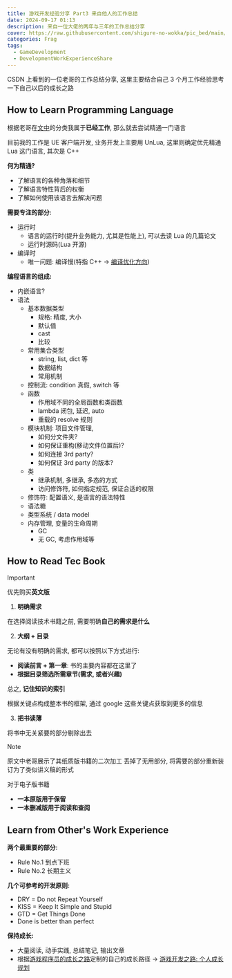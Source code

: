 ```yaml
---
title: 游戏开发经验分享 Part3 来自他人的工作总结
date: 2024-09-17 01:13
description: 来自一位大佬的两年与三年的工作总结分享
cover: https://raw.githubusercontent.com/shigure-no-wokka/pic_bed/main/imgs/family_frag.jpg
categories: Frag
tags:
  - GameDevelopment
  - DevelopmentWorkExperienceShare
---
```


CSDN 上看到的一位老哥的工作总结分享, 这里主要结合自己 3 个月工作经验思考一下自己以后的成长之路

<!--more-->

## How to Learn Programming Language

根据老哥在[文中](https://blog.csdn.net/zolo_mario/article/details/122449811)的分类我属于**已经工作**, 那么就去尝试精通一门语言

目前我的工作是 UE 客户端开发, 业务开发上主要用 UnLua, 这里则确定优先精通 Lua 这门语言, 其次是 C++


**何为精通?**
- 了解语言的各种角落和细节
- 了解语言特性背后的权衡
- 了解如何使用该语言去解决问题


**需要专注的部分:**
- 运行时
  - 语言的运行时(提升业务能力, 尤其是性能上), 可以去读 Lua 的几篇论文
  - 运行时源码(Lua 开源)
- 编译时
  - 唯一问题: 编译慢(特指 C++ -> [编译优化方向](https://tech.meituan.com/2020/12/10/apache-kylin-practice-in-meituan.html))


**编程语言的组成:**
- 内嵌语言?
- 语法
  - 基本数据类型
    - 规格: 精度, 大小
    - 默认值
    - cast
    - 比较
  - 常用集合类型
    - string, list, dict 等
    - 数据结构
    - 常用机制
  - 控制流: condition 真假, switch 等
  - 函数
    - 作用域不同的全局函数和类函数
    - lambda 闭包, 延迟, auto
    - 重载的 resolve 规则
  - 模块机制: 项目文件管理,
    - 如何分文件夹?
    - 如何保证重构(移动文件位置后)?
    - 如何连接 3rd party?
    - 如何保证 3rd party 的版本?
  - 类
    - 继承机制, 多继承, 多态的方式
    - 访问修饰符, 如何指定规范, 保证合适的权限
  - 修饰符: 配置语义, 是语言的语法特性
  - 语法糖
  - 类型系统 / data model
  - 内存管理, 变量的生命周期
    - GC
    - 无 GC, 考虑作用域等


## How to Read Tec Book

> [!IMPORTANT]
> 优先购买**英文版**

1. **明确需求**

在选择阅读技术书籍之前, 需要明确**自己的需求是什么**

2. **大纲 + 目录**

无论有没有明确的需求, 都可以按照以下方式进行:
- **阅读前言 + 第一章**: 书的主要内容都在这里了
- **根据目录筛选所需章节(需求, 或者兴趣)**

总之, **记住知识的索引**

根据关键点构成整本书的框架, 通过 google 这些关键点获取到更多的信息

3. **把书读薄**

将书中无关紧要的部分剔除出去

> [!NOTE]
> 原文中老哥展示了其纸质版书籍的二次加工
> 丢掉了无用部分, 将需要的部分重新装订为了类似讲义稿的形式

对于电子版书籍
- **一本原版用于保留**
- **一本删减版用于阅读和查阅**


## Learn from Other's Work Experience

**两个最重要的部分:**
- Rule No.1 到点下班
- Rule No.2 长期主义

**几个可参考的开发原则:**
- DRY = Do not Repeat Yourself
- KISS = Keep It Simple and Stupid
- GTD = Get Things Done
- Done is better than perfect

**保持成长:**
- 大量阅读, 动手实践, 总结笔记, 输出文章
- 根据[游戏程序员的成长之路](https://github.com/miloyip/game-programmer)定制的自己的成长路径 -> [游戏开发之路: 个人成长规划](../Project_GameDev_Self/Report_GameDev_Self.md)
